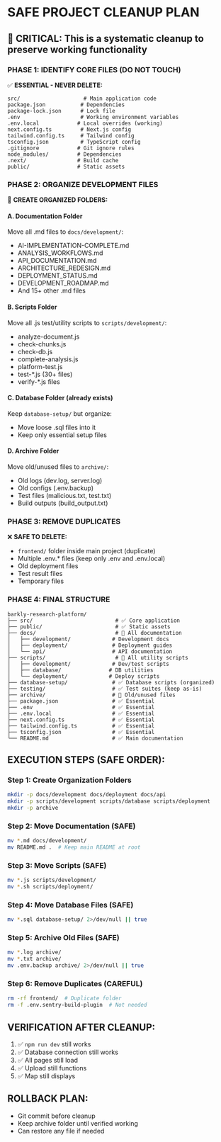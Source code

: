 # SAFE PROJECT CLEANUP PLAN
## 🚨 CRITICAL: This is a systematic cleanup to preserve working functionality

### PHASE 1: IDENTIFY CORE FILES (DO NOT TOUCH)
✅ **ESSENTIAL - NEVER DELETE:**
```
src/                    # Main application code
package.json           # Dependencies
package-lock.json      # Lock file
.env                   # Working environment variables
.env.local            # Local overrides (working)
next.config.ts         # Next.js config
tailwind.config.ts     # Tailwind config
tsconfig.json          # TypeScript config
.gitignore            # Git ignore rules
node_modules/         # Dependencies
.next/                # Build cache
public/               # Static assets
```

### PHASE 2: ORGANIZE DEVELOPMENT FILES
📁 **CREATE ORGANIZED FOLDERS:**

#### A. Documentation Folder
Move all .md files to `docs/development/`:
- AI-IMPLEMENTATION-COMPLETE.md
- ANALYSIS_WORKFLOWS.md
- API_DOCUMENTATION.md
- ARCHITECTURE_REDESIGN.md
- DEPLOYMENT_STATUS.md
- DEVELOPMENT_ROADMAP.md
- And 15+ other .md files

#### B. Scripts Folder  
Move all .js test/utility scripts to `scripts/development/`:
- analyze-document.js
- check-chunks.js
- check-db.js
- complete-analysis.js
- platform-test.js
- test-*.js (30+ files)
- verify-*.js files

#### C. Database Folder (already exists)
Keep `database-setup/` but organize:
- Move loose .sql files into it
- Keep only essential setup files

#### D. Archive Folder
Move old/unused files to `archive/`:
- Old logs (dev.log, server.log)
- Old configs (.env.backup)
- Test files (malicious.txt, test.txt)
- Build outputs (build_output.txt)

### PHASE 3: REMOVE DUPLICATES
❌ **SAFE TO DELETE:**
- `frontend/` folder inside main project (duplicate)
- Multiple .env.* files (keep only .env and .env.local)
- Old deployment files
- Test result files
- Temporary files

### PHASE 4: FINAL STRUCTURE
```
barkly-research-platform/
├── src/                          # ✅ Core application
├── public/                       # ✅ Static assets  
├── docs/                         # 📁 All documentation
│   ├── development/             # Development docs
│   ├── deployment/              # Deployment guides
│   └── api/                     # API documentation
├── scripts/                      # 📁 All utility scripts
│   ├── development/             # Dev/test scripts
│   ├── database/               # DB utilities
│   └── deployment/             # Deploy scripts
├── database-setup/              # ✅ Database scripts (organized)
├── testing/                     # ✅ Test suites (keep as-is)
├── archive/                     # 📁 Old/unused files
├── package.json                 # ✅ Essential
├── .env                         # ✅ Essential
├── .env.local                   # ✅ Essential
├── next.config.ts               # ✅ Essential
├── tailwind.config.ts           # ✅ Essential
├── tsconfig.json                # ✅ Essential
└── README.md                    # ✅ Main documentation
```

## EXECUTION STEPS (SAFE ORDER):

### Step 1: Create Organization Folders
```bash
mkdir -p docs/development docs/deployment docs/api
mkdir -p scripts/development scripts/database scripts/deployment  
mkdir -p archive
```

### Step 2: Move Documentation (SAFE)
```bash
mv *.md docs/development/
mv README.md .  # Keep main README at root
```

### Step 3: Move Scripts (SAFE)
```bash
mv *.js scripts/development/
mv *.sh scripts/deployment/
```

### Step 4: Move Database Files (SAFE)
```bash
mv *.sql database-setup/ 2>/dev/null || true
```

### Step 5: Archive Old Files (SAFE)
```bash
mv *.log archive/
mv *.txt archive/
mv .env.backup archive/ 2>/dev/null || true
```

### Step 6: Remove Duplicates (CAREFUL)
```bash
rm -rf frontend/  # Duplicate folder
rm -f .env.sentry-build-plugin  # Not needed
```

## VERIFICATION AFTER CLEANUP:
1. ✅ `npm run dev` still works
2. ✅ Database connection still works  
3. ✅ All pages still load
4. ✅ Upload still functions
5. ✅ Map still displays

## ROLLBACK PLAN:
- Git commit before cleanup
- Keep archive folder until verified working
- Can restore any file if needed